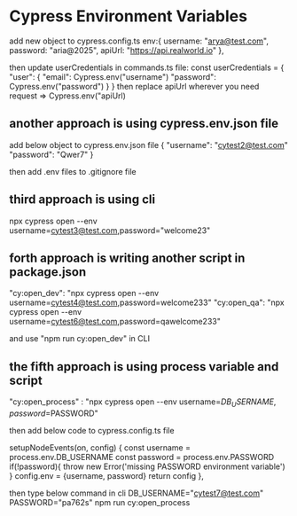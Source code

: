 # Cypress Environment Variables

add new object to cypress.config.ts
env:{
username: "arya@test.com",
password: "aria@2025",
apiUrl: "https://api.realworld.io"
},

then update userCredentials in commands.ts file:
const userCredentials = {
"user": {
"email": Cypress.env("username")
"password": Cypress.env("password")
}
}
then replace apiUrl wherever you need request => Cypress.env("apiUrl)

## another approach is using cypress.env.json file

add below object to cypress.env.json file
{
"username": "cytest2@test.com"
"password": "Qwer7"
}

then add .env files to .gitignore file

## third approach is using cli

npx cypress open --env username=cytest3@test.com,password="welcome23"

## forth approach is writing another script in package.json

"cy:open_dev": "npx cypress open --env username=cytest4@test.com,password=welcome233"
"cy:open_qa": "npx cypress open --env username=cytest6@test.com,password=qawelcome233"

and use "npm run cy:open_dev" in CLI

## the fifth approach is using process variable and script

"cy:open_process" : "npx cypress open --env username=$DB_USERNAME,password=$PASSWORD"

then add below code to cypress.config.ts file

setupNodeEvents(on, config) {
const username = process.env.DB_USERNAME
const password = process.env.PASSWORD
if(!password){
throw new Error('missing PASSWORD environment variable')
}
config.env = {username, password}
return config
},

then type below command in cli
DB_USERNAME="cytest7@test.com" PASSWORD="pa762s" npm run cy:open_process
